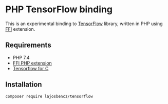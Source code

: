# PHP TensorFlow binding

This is an experimental binding to [TensorFlow](https://www.tensorflow.org)
library, written in PHP using [FFI](https://github.com/dstogov/php-ffi)
extension.


## Requirements
 - PHP 7.4
 - [FFI PHP extension](https://github.com/dstogov/php-ffi)
 - [Tensorflow for C](https://www.tensorflow.org/install/lang_c)


## Installation

```bash
composer require lajosbencz/tensorflow
```
